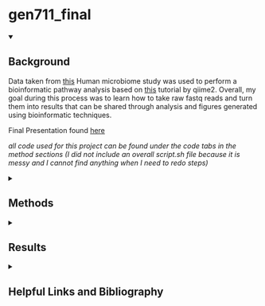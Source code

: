 # gen711_final

<details open> <summary><H2> Background </H2></summary>

Data taken from [this](https://doi.org/10.1186/s40168-016-0225-7) Human microbiome study was used to perform a bioinformatic pathway analysis based on [this](https://docs.qiime2.org/2022.2/tutorials/fmt/) tutorial by qiime2. Overall, my goal during this process was to learn how to take raw fastq reads and turn them into results that can be shared through analysis and figures generated using bioinformatic techniques.

Final Presentation found [here](presentation/)

 <i> all code used for this project can be found under the code tabs in the method sections (I did not include an overall script.sh file because it is messy and I cannot find anything when I need to redo steps) </i>

</details>

[//]: # "End Background"

<details> <summary><H2> Methods </H2></summary>

<details> <summary><H3> Downloading Data </H3></summary>

Tools Used
- [fastp](https://github.com/OpenGene/fastp)
   - useful tool that does preprocessing on fastq files
   - filters reads (low quality, high # missing, too short, too long)
   - reports read data (qualities, kmer counts, base proportions, overrepresented sequences, GC content)
- import
   - imports fastq files into qiime readable .qza format
- cutadapt
   - used to trim off primers and adapters from the sequences
- demux summarize
   - gives reads per sample, and an average read quality plot
      - helps determine cutoff for denoising step to get rid of bad parts of reads

<details> <summary><i> code </i></summary>

- This is for the 10% subsample data from [the qiime2 FMT tutorial](https://docs.qiime2.org/2022.2/tutorials/fmt/) and is already in qza format:

``` bash
#download first and second set of qiime imported qza reads
mkdir sequences
curl -sL \
    "https://data.qiime2.org/2022.2/tutorials/fmt/fmt-tutorial-demux-1-10p.qza" > \
    "sequences/fmt-tutorial-demux-1.qza"

curl -sL \
    "https://data.qiime2.org/2022.2/tutorials/fmt/fmt-tutorial-demux-2-10p.qza" > \
    "sequences/fmt-tutorial-demux-2.qza"

#human readable output summary of sequences given to determine best way to denoise
qiime demux summarize \
  --i-data sequences/fmt-tutorial-demux-1.qza \
  --o-visualization sequences/demux-summary-1.qzv

qiime demux summarize \
  --i-data sequences/fmt-tutorial-demux-2.qza \
  --o-visualization sequences/demux-summary-2.qzv
```

- Steps below are for if the raw fastq files were used:

``` bash
#download the fastp command for single end reads
cp /tmp/gen711_project_data/fastp-single.sh .

#download first and second set of fastq files
mkdir rawFastqs
mkdir rawFastqs/1
mkdir rawFastqs/2
cp /tmp/gen711_project_data/FMT_3/fmt-tutorial-demux-1/* rawFastqs/1 
cp /tmp/gen711_project_data/FMT_3/fmt-tutorial-demux-2/* rawFastqs/2

#trim tails of reads with fastq command
mkdir trimmedFastqs
mkdir trimmedFastqs/1
mkdir trimmedFastqs/2
./fastp-single.sh 120 rawFastqs/1 trimmedFastqs1
./fastp-single.sh 120 rawFastqs/2 trimmedFastqs2

#import sequence metadata
mkdir metadata/
curl -sL \
  "https://data.qiime2.org/2022.2/tutorials/fmt/sample_metadata.tsv" > \
  "metadata/sample-metadata.tsv"

#import both sets into qiime readable qza format
mkdir sequences
qiime tools import \
   --type "SampleData[SequencesWithQuality]" \
   --input-format CasavaOneEightSingleLanePerSampleDirFmt \
   --input-path trimmed_fastqs1 \
   --output-path sequences/fmt-tutorial-demux-1.qza 

qiime tools import \
   --type "SampleData[SequencesWithQuality]" \
   --input-format CasavaOneEightSingleLanePerSampleDirFmt \
   --input-path trimmed_fastqs2 \
   --output-path sequences/fmt-tutorial-demux-2.qza

#trim primers and adapters for each sequence
qiime cutadapt trim-single \
   --i-demultiplexed-sequences sequences/fmt-tutorial-demux-1.qza  \
   --p-front TACGTATGGTGCA \
   --p-discard-untrimmed \
   --p-match-adapter-wildcards \
   --verbose \
   --o-trimmed-sequences sequences/fmt-tutorial-demux-1_trimmed.qza

qiime cutadapt trim-single \
   --i-demultiplexed-sequences sequences/fmt-tutorial-demux-2.qza \
   --p-front TACGTATGGTGCA \
   --p-discard-untrimmed \
   --p-match-adapter-wildcards \
   --verbose \
   --o-trimmed-sequences sequences/fmt-tutorial-demux-2_trimmed.qza
```
</details></details>

<details>

<summary><H3> Denoising </H3></summary>

Tools Used
- dada2 denoise-single
   - denoises the sequences
      - removes sequencing errors, artifacts, denoising, and signal enhancement
- metadata tabulate
   - outputs table of stats, not nessesary to continue but cool statistics to know
      - which reads were filtered, how many were denoised, and how many were non-chimeric
- feature-table tabulate-seqs
   - outputs table of all features and their sequences and lengths

<details> <summary><i> code </i></summary>

``` bash
#DADA2 used for denoising
mkdir repSequences
qiime dada2 denoise-single \
  --p-trim-left 13 \
  --p-trunc-len 150 \
  --p-n-threads 4 \
  --i-demultiplexed-seqs sequences/fmt-tutorial-demux-1.qza \
  --o-representative-sequences repSequences/rep-seqs-1.qza \
  --o-table repSequences/table-1.qza \
  --o-denoising-stats repSequences/stats-1.qza

qiime dada2 denoise-single \
  --p-trim-left 13 \
  --p-trunc-len 150 \
  --p-n-threads 4 \
  --i-demultiplexed-seqs sequences/fmt-tutorial-demux-2.qza \
  --o-representative-sequences repSequences/rep-seqs-2.qza \
  --o-table repSequences/table-2.qza \
  --o-denoising-stats repSequences/stats-2.qza

#visualizing denoising stats
qiime metadata tabulate \
  --m-input-file repSequences/stats-1.qza \
  --o-visualization repSequences/denoising-stats-1.qzv

qiime metadata tabulate \
  --m-input-file repSequences/stats-2.qza \
  --o-visualization repSequences/denoising-stats-2.qzv

#showing feature sequences and length
qiime feature-table tabulate-seqs \
        --i-data repSequences/rep-seqs-1.qza \
        --o-visualization repSequences/rep-seqs-1.qzv

qiime feature-table tabulate-seqs \
        --i-data repSequences/rep-seqs-2.qza \
        --o-visualization repSequences/rep-seqs-2.qzv
```
</details></details>

<details> <summary><H3> Merging Data </H3></summary>

Tools Used
- feature-table merge
   - merges the two feature tables into one
- feature-table merge-seqs
   - merges the two sets of sequences into one
- feature-table summarize
   - creates a summary table and figures about frequencies of genetic varients
- feature-table tabulate-seqs
   - merged table showing each feature's sequence an its length

<details> <summary><i> code </i></summary>

``` bash
mkdir mergedRepSequences
#merging feature table for future use
qiime feature-table merge \
  --i-tables repSequences/table-1.qza \
  --i-tables repSequences/table-2.qza \
  --o-merged-table mergedRepSequences/table.qza

#merging sequences for future use
qiime feature-table merge-seqs \
  --i-data repSequences/rep-seqs-1.qza \
  --i-data repSequences/rep-seqs-2.qza \
  --o-merged-data mergedRepSequences/rep-seqs.qza

#visualization of merged feature table
qiime feature-table summarize \
  --i-table mergedRepSequences/table.qza \
  --o-visualization mergedRepSequences/table.qzv \
  --m-sample-metadata-file metadata/sample-metadata.tsv

#visualization of merged rep sequence summary stats
qiime feature-table tabulate-seqs \
  --i-data mergedRepSequences/rep-seqs.qza \
  --o-visualization mergedRepSequences/rep-seqs.qzv
```
</details></details>

<details> <summary><H3> Alignment </H3></summary>

Tools Used:
- alignment mafft
   - aligns the features in the feature table
- alignment mask
   - removes highly variable positions that can add unwanted noise

<details> <summary><i> code </i></summary>

```bash
#creates aligned sequences
mkdir alignedSequences
qiime alignment mafft \
   --i-sequences mergedRepSequences/rep-seqs.qza \
   --o-alignment alignedSequences/aligned-sequences.qza

#denoises aligned sequences
qiime alignment mask \
--i-alignment alignedSequences/aligned-sequences.qza \
--o-masked-alignment alignedSequences/masked-aligned-sequences.qza

```

</details></details>

<details> <summary><H3> Taxanomic Assignment </H3></summary>

Tools Used:
- feature-classifier classify-sklearn
   - uses model to assign taxonomic information to the input rep sequences
   - classifier from [here](https://zenodo.org/record/6395539#.ZGE7pHbMJhE)
- metadata tabulate
   - outputs visualization showing featureID with associated taxon and confidence
- taxa barplot
   - outputs barplot visualization of taxanomic


<details> <summary><i> code </i></summary>

``` bash
#download pre-trained V4 16s human stool classifier (idk if this is the best one but I found it lol)
mkdir taxonomy
curl -s \
   "https://zenodo.org/record/6395539/files/515f-806r-human-stool-classifier.qza?download=1" > \
   "taxonomy/classifier.qza"

#outputs taxanomic information about rep sequences
qiime feature-classifier classify-sklearn \
  --i-classifier taxonomy/classifier.qza \
  --i-reads mergedRepSequences/rep-seqs.qza \
  --o-classification taxonomy/taxonomy.qza

#visualization of taxonomic output
qiime metadata tabulate \
  --m-input-file taxonomy/taxonomy.qza \
  --o-visualization taxonomy/taxonomy.qzv

#barplot of taxonomic frequencies
qiime taxa barplot \
  --i-table mergedRepSequences/table.qza \
  --i-taxonomy taxonomy/taxonomy.qza \
  --m-metadata-file metadata/sample-metadata.tsv \
  --o-visualization taxonomy/taxaBarPlot.qzv
```
</details></details>

<details> <summary><H3> Tree Creation </H3></summary>

Tools Used:
   - phylogeny fasttree
      - uses fasttree to make an unrooted tree with the aligned sequences
   - phylogeny midpoint-root
      - uses fasttree to make rooted tree
   - empress tree-plot
      - combines taxonomic information with tree
   - empress community-plot
      - combines taxonomy


<details> <summary><i> code </i></summary>

``` bash
#creating unrooted tree
mkdir tree
qiime phylogeny fasttree \
   --i-alignment alignedSequences/masked-aligned-sequences.qza \
   --o-tree tree/unrooted-tree.qza

#creating rooted tree 
qiime phylogeny midpoint-root \
   --i-tree tree/unrooted-tree.qza \
   --o-rooted-tree tree/rooted-tree.qza

#if empress is not installed (learning how to actually use conda and installing qiime2/empress is a pain in the ass, please get empress onto ron)
pip install empress
qiime dev refresh-cache

#adds taxonomic data to tree
qiime empress tree-plot \
   --i-tree tree/rooted-tree.qza \
   --m-feature-metadata-file taxonomy/taxonomy.qza \
   --o-visualization tree/empress-tree-tax.qzv

#adds metadata and taxonomic data to tree
qiime empress community-plot \
   --i-tree tree/rooted-tree.qza \
   --i-feature-table mergedRepSequences/table.qza \
   --m-sample-metadata-file metadata/sample-metadata.tsv \
   --m-feature-metadata-file taxonomy/taxonomy.qza \
   --o-visualization tree/empress-tree-tax-table.qzv
```

</details></details>

<details> <summary><H3> Diversity Analysis </H3></summary>

Tools Used:
   - feature-table filter-samples
      - filters samples based on input
      - here is used to get rid of donors because we just want to compare treatment vs control
   - diversity core-metrics-phylogenetic
      - produces alpha and beta diversity metrics and visualizations
      - sampling depth determined from data2 table output
   - diversity alpha-rarefaction
      - plots diversity against sequence depth
      - can be used to determine if selected sequence depth in previous command was enough to keep most species diversity within the samples
   - diversity alpha-group-significance
      - plots the diversity metric against variables in the metadata
   - longitudinal linear-mixed-effects
      - linear model mixed effect of two selected variables
      - used here to compare treatment + week vs alpha diveristy
   - diversity umap
      - reduces dimensions in the provided beta diversity method input
      - used here with unweighted/weighted unifrac
   - emperor plot
      - scatterplot with metadata
      - used to plot umap results of unifrac beta method
   - R
      - used to remove metadata columns with missing data
         - dplyr to filter using select(-c())
      - probably could use feature-table filter-samples but I don't know SQL
   - taxa collapse
      - adds taxonomic data to feature table
   - feature-table relative-frequency
      - converts values in feature table to relative frequencies
   - longitudinal volatility
      - creates longitudinal plot with provided diversity metrics, metadata, relative frequencies, and taxonomic information

<details> <summary><i> code </i></summary>

``` bash
#remove donor by selecting for control and treatment
#I think "[treatment-group] NOT IN ('donor')" works but I don't know SQL
qiime feature-table filter-samples \
   --i-table mergedRepSequences/table.qza \
   --m-metadata-file metadata/sample-metadata.tsv \
   --p-where "[treatment-group] IN ('control', 'treatment')" \
   --o-filtered-table mergedRepSequences/no-donor-table.qza

#produce alpha and beta diversity metrics and visualizations
#output-dir is created during run
qiime diversity core-metrics-phylogenetic \
  --i-phylogeny tree/rooted-tree.qza \
  --i-table mergedRepSequences/no-donor-table.qza \
  --p-sampling-depth 876 \
  --m-metadata-file metadata/sample-metadata.tsv  \
  --p-n-jobs-or-threads 5 \
  --output-dir core-metrics

#determine if depth is good enough to continue
qiime diversity alpha-rarefaction \
    --i-table mergedRepSequences/clean-no-donor-table.qza \
    --i-phylogeny tree/rooted-tree.qza \
    --p-max-depth 876 \
    --m-metadata-file metadata/sample-metadata.tsv \
    --o-visualization core-metrics/rarefaction.qzv \
    --verbose

#creates alpha diversity boxplots using observed features
mkdir alphaDiversity
qiime diversity alpha-group-significance \
  --i-alpha-diversity core-metrics/observed_features_vector.qza \
  --m-metadata-file metadata/sample-metadata.tsv \
  --o-visualization alphaDiversity/alpha-group-sig-obs-feats.qzv

#creates alpha diversity linear mixed effects plot and summary
qiime longitudinal linear-mixed-effects \
  --m-metadata-file metadata/sample-metadata.tsv core-metrics/observed_features_vector.qza \
  --p-state-column week \
  --p-group-columns treatment-group \
  --p-individual-id-column subject-id \
  --p-metric observed_features \
  --o-visualization alphaDiversity/week-treatmentVScontrol.qzv

#reduces the dimensions of the unifrac beta diverisity metric
qiime diversity umap \
  --i-distance-matrix core-metrics/unweighted_unifrac_distance_matrix.qza \
  --o-umap core-metrics/uu-umap.qza

qiime diversity umap \
  --i-distance-matrix core-metrics/weighted_unifrac_distance_matrix.qza \
  --o-umap core-metrics/wu-umap.qza

#plots the umap
qiime emperor plot \
  --i-pcoa core-metrics/uu-umap.qza \
  --m-metadata-file metadata/sample-metadata.tsv core-metrics/uu-umap.qza core-metrics/faith_pd_vector.qza core-metrics/evenness_vector.qza core-metrics/shannon_vector.qza \
  --o-visualization core-metrics/uu-umap-emperor.qzv

qiime emperor plot \
  --i-pcoa core-metrics/wu-umap.qza \
  --m-metadata-file metadata/sample-metadata.tsv core-metrics/uu-umap.qza core-metrics/faith_pd_vector.qza core-metrics/evenness_vector.qza core-metrics/shannon_vector.qza \
  --o-visualization core-metrics/wu-umap-emperor.qzv
```

-Using R to remove NaN values so the next step will work
``` R
#readr for tsv impor/export, dplyr for filtering
library(readr)
library(dplyr)

df <- read_tsv("metadata/sample-metadata.tsv")

#these three rows have missing values that cause qiime2 viewer to not work in the longitudinal plot
df2 <- df %>%
   select(-c("gsrs", "gsrs-diff", "administration-route"))

#somehow these together remove the Na values R puts in tsv outputs
df2[is.na(df2)] <- ""
write_tsv(df2, "metadata/clean-metadata.tsv", na = "")
```

``` bash
#refilter table with the new metadata file
qiime feature-table filter-samples \
   --i-table mergedRepSequences/table.qza \
   --m-metadata-file metadata/clean-metadata.tsv \
   --p-where "[treatment-group] IN ('control', 'treatment')" \
   --o-filtered-table mergedRepSequences/clean-no-donor-table.qza

#add taxinomic data to table
qiime taxa collapse \
  --i-table mergedRepSequences/clean-no-donor-table.qza \
  --i-taxonomy taxonomy/taxonomy.qza \
  --p-level 6 \
  --o-collapsed-table mergedRepSequences/clean-no-donor-genus-table.qza

#converts counts to relative frequencies
qiime feature-table relative-frequency \
  --i-table mergedRepSequences/clean-no-donor-genus-table.qza \
  --o-relative-frequency-table mergedRepSequences/clean-no-donor-genus-relFreq-table.qza

#creates longitudinal plot visualization
mkdir longitudinal
qiime longitudinal volatility \
  --i-table mergedRepSequences/clean-no-donor-genus-relFreq-table.qza \
  --p-state-column week \
  --m-metadata-file metadata/clean-metadata.tsv core-metrics/uu-umap.qza core-metrics/faith_pd_vector.qza core-metrics/evenness_vector.qza core-metrics/shannon_vector.qza \
  --p-individual-id-column subject-id \
  --p-default-group-column treatment-group \
  --o-visualization longitudinal/volatility-plot.qzv
```

</details></details>

</details>

[//]: # "End Methods"

<details> <summary><H2> Results </H2></summary>

these are just a couple examples of what can be done with the above analysis

<details> <summary><H3> Demultiplexed Sequences Summary </H3></summary>

![](plots/demux-summary-1.png)

Shows the average quality scores of the sequences. Helpful in determining what sequences to cut out in the denoising steps. This run specifically has low scores from bases 1 to 13, and at the 151 position.

</details>

<details> <summary><H3> Phylogenetic Tree </H3></summary>

![](plots/empress-tree.svg)

Shows the phylogenetic relationships of the taxa gathered from database comparison between 16S rRNA V4 features and SILVA database. This plot has branches colored by thier Class, and the outside ring colored by treatment group (Orange = Treatment, Red = Control, Blue = Donor). This plot shows an ultrametric circular view of the phylogenetic tree.

Empress (The program used to create this) allows control of branch color from Domain to Genus, as well as by any variables outlined in the metadata. 

</details>

<details> <summary><H3> Rarefaction Plot </H3></summary>

![](plots/rarefaction.png)

Shows the alpha diversity metric on the y axis and number of sequences on the x axis. This plot allows us to know if the current sequencing depth is sufficient to contain the majority of species diversity seen within the full sample set when running diversity analyses. This plot specifically shows the Shannon diversity metric on the y axis. The metric tops out around 200 sequencing depth while we used a depth of 876. This means that most of the diversity was contained in this subset of the data selected and more in depth analyses can be run.

</details>

<details> <summary><H3> Alpha Diversity </H3></summary>

<details> <summary><i> boxplot </i></summary>

![](plots/alpha-group-sig-obs-feats.png)

Shows an alpha diversity metric on the y axis, and a metadata variable on the x. This specific plot shows the observed features metric vs treatment group.

</details>

<details> <summary><i> Mixed Linear Model </i></summary>

![](plots/week-treatmentVScontrol.png)

Shows an alpha diversity metric on the y axis, and a metadata variable on the x, with a linear model prediction on another metadata variable. In this plot specifically, the model is predicting how treatment group and time (weeks) effects the observed features metric. In this case, only the treatment x time is significant in predicting observed features. This means that as time advances, the treatment group will hav a more diverse gut microbiome.

</details>

</details>

<details> <summary><H3> Beta Diversity </H3></summary>

<details> <summary><i> UMAP 1 </i></summary>

![](plots/wu-umap-emperor-cropped.svg)

Plots a beta diversity metric with reduced dimensionality along two axes. Can change colors and shapes of each point based off of variables within the metadata. This plot specifically plots weighted UniFrac, with shapes seperating sample colection method (star = swab, square = stool), and color representing Pielou's Evenness, continuous from purple to yellow. We can see that collection methods form seperate groups, and the evenness goes from mainly yellow to purple from left to right. There are two groups here, but I could not figure out why based on the metadata or alpha diversity metrics, so there is something else that is pulling these groups apart.

</details>

<details> <summary><i> UMAP 2 </i></summary>

![](plots/uu-umap-emperor-cropped.svg)

This plot specifically plots unweighted UniFrac, with each color representing a single subject. Each subject is clustered around their own samples.

</details>

</details>

<details> <summary><H3> Volatility Control Charts </H3></summary>

<details> <summary><i> Chart 1 </i></summary>

![](plots/volatility-plot-alpha-collection-method.svg)

Plots lines of any variable from the metadata, diversity metrics, or taxonomic groups against any other from those groups, split into groups by yet another from those groups.

This specific plot plots Shannon Entropy on the y axis, Time on the x axis, and grouped by sample collection method. The stool samples consistantly held more richness compared to swab samples over time

</details>

<details> <summary><i> Chart 2 </i></summary>

![](plots/vilatility-plot-taxa-treatment.svg)

This specific plot plots a bacterial Family on the y axis, time on the x axis, and grouped by treatment group. The bacterial family was seen in both groups across time. This type of comparison can be done with any group from any taxonomic level down to genus if it was matched within the database used.

</details>

</details>

</details>

[//]: # "End Results"

<details> <summary><H2> Helpful Links and Bibliography </H2></summary>

- project is based off of the [qiime2 FMT tutorial](https://docs.qiime2.org/2022.2/tutorials/fmt/)

- [original paper](https://microbiomejournal.biomedcentral.com/articles/10.1186/s40168-016-0225-7#Sec25) where data is from

- [qiime2 overview](https://github.com/qiime2/docs/blob/master/source/tutorials/overview.rst) in github provides some nice visualizations about the bioinformatic pathway it provides

<details> <summary> example visualization </summary>

![example of picture showing bioinformatic pathway](https://github.com/qiime2/docs/raw/master/source/tutorials/images/overview.png)

</details>

- [Silva classifier list](https://zenodo.org/record/6395539#.ZGE7pHbMJhE)

- [example workflow](https://bioinformaticsworkbook.org/dataAnalysis/Metagenomics/Qiime2.html#gsc.tab=0) of similar study in qiime2

- [youtube playlist](https://www.youtube.com/playlist?list=PLbVDKwGpb3XmkQmoBy1wh3QfWlWdn_pTT) from the qiime2 youtube channel

- [Marp](https://marpit.marp.app/markdown) documents for making the presentation in markdown

- [chatGPT3](https://chat.openai.com/) helps explain what all the outputs mean and what can be done wtih them instead of searching through qiime2 documentation
   - often wrong about stuff so double check what it says

</details>

[//]: # "End Helpful Links and Bibliography"
